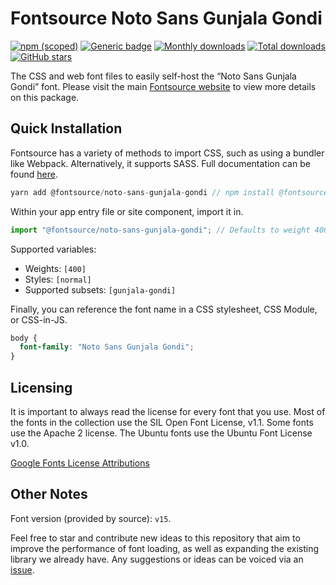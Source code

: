 # Fontsource Noto Sans Gunjala Gondi

[![npm (scoped)](https://img.shields.io/npm/v/@fontsource/noto-sans-gunjala-gondi?color=brightgreen)](https://www.npmjs.com/package/@fontsource/noto-sans-gunjala-gondi) [![Generic badge](https://img.shields.io/badge/fontsource-passing-brightgreen)](https://github.com/fontsource/fontsource) [![Monthly downloads](https://badgen.net/npm/dm/@fontsource/noto-sans-gunjala-gondi)](https://github.com/fontsource/fontsource) [![Total downloads](https://badgen.net/npm/dt/@fontsource/noto-sans-gunjala-gondi)](https://github.com/fontsource/fontsource) [![GitHub stars](https://img.shields.io/github/stars/fontsource/fontsource.svg?style=social&label=Star)](https://github.com/fontsource/fontsource/stargazers)

The CSS and web font files to easily self-host the “Noto Sans Gunjala Gondi” font. Please visit the main [Fontsource website](https://fontsource.org/fonts/noto-sans-gunjala-gondi) to view more details on this package.

## Quick Installation

Fontsource has a variety of methods to import CSS, such as using a bundler like Webpack. Alternatively, it supports SASS. Full documentation can be found [here](https://fontsource.org/docs/introduction).

```javascript
yarn add @fontsource/noto-sans-gunjala-gondi // npm install @fontsource/noto-sans-gunjala-gondi
```

Within your app entry file or site component, import it in.

```javascript
import "@fontsource/noto-sans-gunjala-gondi"; // Defaults to weight 400.
```

Supported variables:

- Weights: `[400]`
- Styles: `[normal]`
- Supported subsets: `[gunjala-gondi]`

Finally, you can reference the font name in a CSS stylesheet, CSS Module, or CSS-in-JS.

```css
body {
  font-family: "Noto Sans Gunjala Gondi";
}
```

## Licensing

It is important to always read the license for every font that you use.
Most of the fonts in the collection use the SIL Open Font License, v1.1. Some fonts use the Apache 2 license. The Ubuntu fonts use the Ubuntu Font License v1.0.

[Google Fonts License Attributions](https://fonts.google.com/attribution)

## Other Notes

Font version (provided by source): `v15`.

Feel free to star and contribute new ideas to this repository that aim to improve the performance of font loading, as well as expanding the existing library we already have. Any suggestions or ideas can be voiced via an [issue](https://github.com/fontsource/fontsource/issues).
